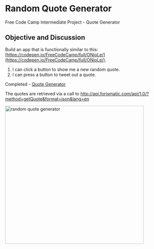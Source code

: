 # Random Quote Generator
Free Code Camp Intermediate Project - Quote Generator

## Objective and Discussion

Build an app that is functionally similar to this: [https://codepen.io/FreeCodeCamp/full/ONjoLe/](https://codepen.io/FreeCodeCamp/full/ONjoLe/).

1. I can click a button to show me a new random quote.
2. I can press a button to tweet out a quote.

Completed - [Quote Generator](https://cazyw.github.io/quoteGenerator/)

The quotes are retrieved via a call to http://api.forismatic.com/api/1.0/?method=getQuote&format=json&lang=en

<img src="https://cazyw.github.io/img/js-quote.jpg" width="450" alt="random quote generator">
